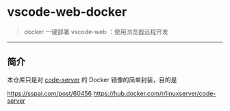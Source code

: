 # vscode-web-docker

> docker 一键部署 vscode-web ：使用浏览器远程开发

------

## 简介

本仓库只是对 [code-server](https://github.com/cdr/code-server) 的 Docker 镜像的简单封装，目的是


https://sspai.com/post/60456
https://hub.docker.com/r/linuxserver/code-server
